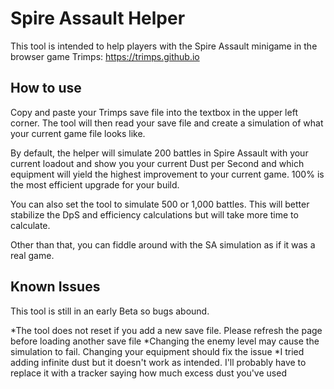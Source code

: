 # Spire Assault Helper

This tool is intended to help players with the Spire Assault minigame in the browser game Trimps: https://trimps.github.io

## How to use
Copy and paste your Trimps save file into the textbox in the upper left corner. The tool will then read your save file and create a simulation of what your current game file looks like.

By default, the helper will simulate 200 battles in Spire Assault with your current loadout and show you your current Dust per Second and which equipment will yield the highest improvement to your current game. 100% is the most efficient upgrade for your build.

You can also set the tool to simulate 500 or 1,000 battles. This will better stabilize the DpS and efficiency calculations but will take more time to calculate.

Other than that, you can fiddle around with the SA simulation as if it was a real game.

## Known Issues
This tool is still in an early Beta so bugs abound.

*The tool does not reset if you add a new save file. Please refresh the page before loading another save file
*Changing the enemy level may cause the simulation to fail. Changing your equipment should fix the issue
*I tried adding infinite dust but it doesn't work as intended. I'll probably have to replace it with a tracker saying how much excess dust you've used